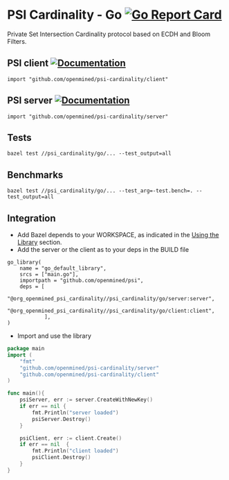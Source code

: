 # PSI Cardinality - Go [![Go Report Card](https://goreportcard.com/badge/github.com/OpenMined/PSI)](https://goreportcard.com/report/github.com/OpenMined/PSI)

Private Set Intersection Cardinality protocol based on ECDH and Bloom Filters.


## PSI client [![Documentation](https://img.shields.io/badge/godoc-reference-blue.svg)](https://pkg.go.dev/github.com/OpenMined/PSI/psi_cardinality/go/client)
```
import "github.com/openmined/psi-cardinality/client"
```

## PSI server [![Documentation](https://img.shields.io/badge/godoc-reference-blue.svg)](https://pkg.go.dev/github.com/OpenMined/PSI/psi_cardinality/go/server)
```
import "github.com/openmined/psi-cardinality/server"
```

## Tests
```
bazel test //psi_cardinality/go/... --test_output=all
```

## Benchmarks
```
bazel test //psi_cardinality/go/... --test_arg=-test.bench=. --test_output=all
```

## Integration

* Add Bazel depends to your WORKSPACE, as indicated in the [Using the Library](https://github.com/OpenMined/PSI/blob/go_readme_improve/README.md#using-the-library) section.
* Add the server or the client as to your deps in the BUILD file


```
go_library(
    name = "go_default_library",
    srcs = ["main.go"],
    importpath = "github.com/openmined/psi",
    deps = [
            "@org_openmined_psi_cardinality//psi_cardinality/go/server:server",
            "@org_openmined_psi_cardinality//psi_cardinality/go/client:client",
            ],
)
```


* Import and use the library



```go
package main
import (
    "fmt"
    "github.com/openmined/psi-cardinality/server"
    "github.com/openmined/psi-cardinality/client"
)

func main(){
    psiServer, err := server.CreateWithNewKey()
    if err == nil {
        fmt.Println("server loaded")
        psiServer.Destroy()
    }

    psiClient, err := client.Create()
    if err == nil  {
        fmt.Println("client loaded")
        psiClient.Destroy()
    }
}
```

